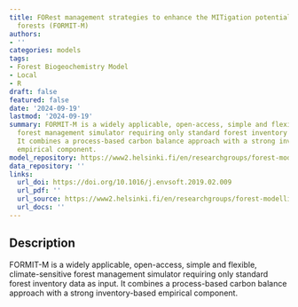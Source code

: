 ```yaml
---
title: FORest management strategies to enhance the MITigation potential of European
  forests (FORMIT-M)
authors:
- ''
categories: models
tags:
- Forest Biogeochemistry Model
- Local
- R
draft: false
featured: false
date: '2024-09-19'
lastmod: '2024-09-19'
summary: FORMIT-M is a widely applicable, open-access, simple and flexible, climate-sensitive
  forest management simulator requiring only standard forest inventory data as input.
  It combines a process-based carbon balance approach with a strong inventory-based
  empirical component.
model_repository: https://www2.helsinki.fi/en/researchgroups/forest-modelling/forest-models/formit-m
data_repository: ''
links:
  url_doi: https://doi.org/10.1016/j.envsoft.2019.02.009
  url_pdf: ''
  url_source: https://www2.helsinki.fi/en/researchgroups/forest-modelling/forest-models/formit-m
  url_docs: ''
---
```


## Description

FORMIT-M is a widely applicable, open-access, simple and flexible, climate-sensitive forest management simulator requiring only standard forest inventory data as input. It combines a process-based carbon balance approach with a strong inventory-based empirical component.


